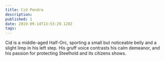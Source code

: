 ```yaml
---
title: Cid Pendra
description: 
published: 1
date: 2019-09-14T13:53:29.128Z
tags: 
---
```


Cid is a middle-aged Half-Orc, sporting a small but noticeable belly and a slight limp in his left step. His gruff voice contrasts his calm demeanor, and his passion for protecting Steelhold and its citizens shows.